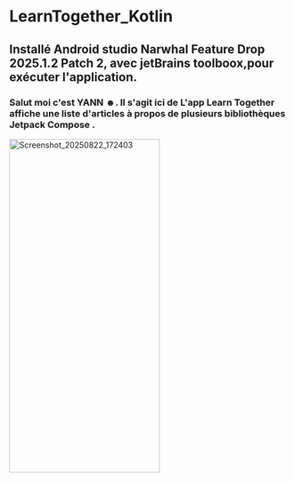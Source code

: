 # LearnTogether_Kotlin
## Installé Android studio Narwhal Feature Drop 2025.1.2 Patch 2, avec jetBrains toolboox,pour exécuter l'application.
### Salut moi c'est YANN ☻. Il s'agit ici de L'app Learn Together affiche une liste d'articles à propos de plusieurs bibliothèques Jetpack Compose .

<img width="270" height="600" alt="Screenshot_20250822_172403" src="https://github.com/user-attachments/assets/dde0c2e5-2079-4d05-968a-49886507eba4" />
